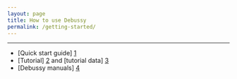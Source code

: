 ```yaml
---
layout: page
title: How to use Debussy
permalink: /getting-started/
---
```


---

- [Quick start guide] [1]
- [Tutorial] [2] and [tutorial data] [3]
- [Debussy manuals] [4]

[1]: <https://sourceforge.net/projects/debussy/files/2.2/QuickGuide.pdf/download> "quickguide.pdf"
[2]: <https://sourceforge.net/projects/debussy/files/2.2/TUTORIAL.pdf/download> "TUTORIAL.pdf"
[3]: <https://sourceforge.net/projects/debussy/files/2.2/TUTORIAL_DATA.zip/download> "TUTORIAL_DATA.zip"
[4]: <https://sourceforge.net/projects/debussy/files/2.2/MANUALS.zip/download> "MANUALS.ZIP"

